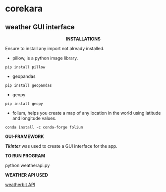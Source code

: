 # corekara
## weather GUI interface

__<center>INSTALLATIONS</center>__

Ensure to install any import not already installed.

- pillow, is a python image library.

`pip install pillow`

- geopandas

`pip install geopandas`

- geopy

`pip install geopy`

- folium, helps you create a map of any location in the world using latitude and longitude values.

`conda install -c conda-forge folium`


__GUI-FRAMEWORK__

__*Tkinter*__ was used to create a GUI interface for the app.

__TO RUN PROGRAM__

python weatherapi.py

__WEATHER API USED__

[weatherbit API](https://www.weatherbit.io/api/weather-forecast-16-day)



